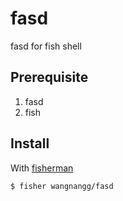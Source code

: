 # fasd

fasd for fish shell

## Prerequisite
1. fasd
2. fish

## Install

With [fisherman]

```fish
$ fisher wangnangg/fasd
```


[fasd]: https://github.com/clvv/fasd

[fisherman]: https://github.com/fisherman/fisherman
